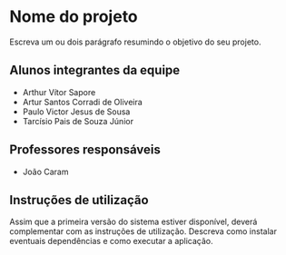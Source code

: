 # Nome do projeto

Escreva um ou dois  parágrafo resumindo o objetivo do seu projeto.

## Alunos integrantes da equipe

* Arthur Vítor Sapore
* Artur Santos Corradi de Oliveira 
* Paulo Victor Jesus de Sousa 
* Tarcísio Pais de Souza Júnior

## Professores responsáveis

* João Caram


## Instruções de utilização

Assim que a primeira versão do sistema estiver disponível, deverá complementar com as instruções de utilização. Descreva como instalar eventuais dependências e como executar a aplicação.
